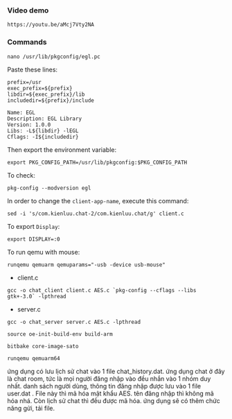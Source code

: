 ### Video demo
```text
https://youtu.be/aMcj7Vty2NA
```

### Commands
```shell
nano /usr/lib/pkgconfig/egl.pc
```

Paste these lines:
```text
prefix=/usr
exec_prefix=${prefix}
libdir=${exec_prefix}/lib
includedir=${prefix}/include

Name: EGL
Description: EGL Library
Version: 1.0.0
Libs: -L${libdir} -lEGL
Cflags: -I${includedir}
```
Then export the environment variable:
```shell
export PKG_CONFIG_PATH=/usr/lib/pkgconfig:$PKG_CONFIG_PATH
```
To check: 
```shell
pkg-config --modversion egl
```
In order to change the ``client-app-name``, execute this command:
```shell
sed -i 's/com.kienluu.chat-2/com.kienluu.chat/g' client.c
```

To export ``Display``:
```shell
export DISPLAY=:0
```

To run qemu with mouse:
```shell
runqemu qemuarm qemuparams="-usb -device usb-mouse"
```

* client.c
```shell
gcc -o chat_client client.c AES.c `pkg-config --cflags --libs gtk+-3.0` -lpthread
```
* server.c
```shell
gcc -o chat_server server.c AES.c -lpthread
```


```shell
source oe-init-build-env build-arm
```

```shell
bitbake core-image-sato
```

```shell
runqemu qemuarm64
```



ứng dụng có lưu lịch sử chat vào 1 file chat_history.dat. ứng dụng chat ở đây là chat room, 
tức là mọi người đăng nhập vào đều nhắn vào 1 nhóm duy nhất. danh sách người dùng, thông tin đăng nhập được lưu 
vào 1 file user.dat . File này thì mã hóa mật khẩu AES. tên đăng nhập thì không mã hóa nhá. Còn lịch sử chat 
thì đều được mã hóa. ứng dụng sẽ có thêm chức năng gửi, tải file. 

